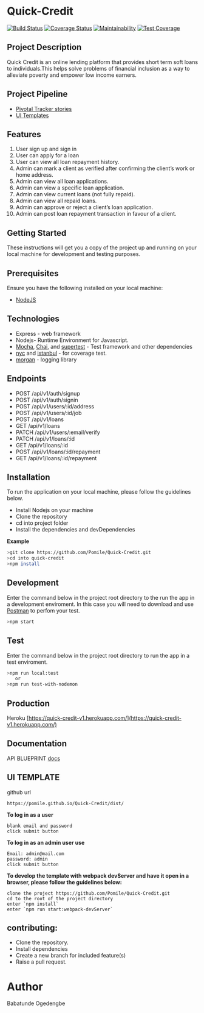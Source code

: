 # Quick-Credit
[![Build Status](https://travis-ci.org/Pomile/Quick-Credit.svg?branch=develop)](https://travis-ci.org/Pomile/Quick-Credit) [![Coverage Status](https://coveralls.io/repos/github/Pomile/Quick-Credit/badge.svg?branch=develop)](https://coveralls.io/github/Pomile/Quick-Credit?branch=develop) [![Maintainability](https://api.codeclimate.com/v1/badges/67e2c922e329af4dbe30/maintainability)](https://codeclimate.com/github/Pomile/Quick-Credit/maintainability) [![Test Coverage](https://api.codeclimate.com/v1/badges/67e2c922e329af4dbe30/test_coverage)](https://codeclimate.com/github/Pomile/Quick-Credit/test_coverage)

## Project Description
Quick Credit is an online lending platform that provides short term soft loans to individuals.This
helps solve problems of financial inclusion as a way to alleviate poverty and empower low
income earners.

## Project Pipeline
- [Pivotal Tracker stories](https://www.pivotaltracker.com/n/projects/2326785)
- [UI Templates](https://pomile.github.io/Quick-Credit/dist/)


## Features
1. User sign up and sign in
2. User can apply for a loan
3. User can view all loan repayment history.
4. Admin can mark a client as verified after confirming the client’s work or home address.
5. Admin can view all loan applications.
6. Admin can view a specific loan application.
7. Admin can view current loans (not fully repaid).
8. Admin can view all repaid loans.
9. Admin can approve or reject a client’s loan application.
10. Admin can post loan repayment transaction in favour of a client.

## Getting Started
These instructions will get you a copy of the project up and running on your local machine for development and testing purposes.

## Prerequisites
Ensure you have the following installed on your local machine:
- [NodeJS](https://nodejs.org/en/download/)

## Technologies

* Express - web framework
* Nodejs- Runtime Environment for Javascript.
* [Mocha](https://mochajs.org/), [Chai](https://www.chaijs.com/), and [supertest](https://github.com/visionmedia/supertest) - Test framework and other dependencies
* [nyc](https://www.npmjs.com/package/nyc) and [istanbul](https://github.com/istanbuljs/nyc) - for coverage test.
* [morgan](https://www.npmjs.com/package/morgan) - logging library

## Endpoints

- POST /api/v1/auth/signup
- POST /api/v1/auth/signin
- POST /api/v1/users/:id/address
- POST /api/v1/users/:id/job
- POST /api/v1/loans
- GET /api/v1/loans
- PATCH /api/v1/users/:email/verify
- PATCH /api/v1/loans/:id
- GET /api/v1/loans/:id
- POST /api/v1/loans/:id/repayment
- GET /api/v1/loans/:id/repayment



## Installation
To run the application on your local machine, please follow the guidelines below.
 - Install Nodejs on your machine
 - Clone the repository
 - cd into project folder
 - Install the dependencies and devDependencies

**Example**
```sh
>git clone https://github.com/Pomile/Quick-Credit.git
>cd into quick-credit
>npm install
```

## Development
Enter the command below in the project root directory to the run the app in a development enviroment. In this case you will need to download and use [Postman](https://www.getpostman.com/downloads/) to perfom your test.
```sh
>npm start
```
## Test
Enter the command below in the project root directory to run the app in a test enviroment.
```sh
>npm run local:test
   or
>npm run test-with-nodemon
```
## Production

Heroku
[https://quick-credit-v1.herokuapp.com/](https://quick-credit-v1.herokuapp.com/)

## Documentation

API BLUEPRINT 
[docs](https://alex308.docs.apiary.io/)

## UI TEMPLATE
github url
```
https://pomile.github.io/Quick-Credit/dist/
```
**To log in as a user**
```
blank email and password
click submit button
```

**To log in as an admin user use**
```
Email: admin@mail.com
password: admin
click submit button
```
**To develop the template with webpack devServer and have it open in a browser, please follow the guidelines below:**

```
clone the project https://github.com/Pomile/Quick-Credit.git
cd to the root of the project directory
enter `npm install`
enter `npm run start:webpack-devServer`
```


## contributing:

- Clone the repository.
- Install dependencies
- Create a new branch for included feature(s)
- Raise a pull request.

# Author
Babatunde Ogedengbe
